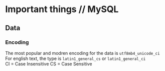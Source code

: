 # Important things // MySQL

## Data

### Encoding
The most popular and modren encoding for the data is `utf8mb4_unicode_ci`  
For english text, the type is `latin1_general_cs` or `latin1_general_ci`  
CI = Case Insensitive
CS = Case Sensitive